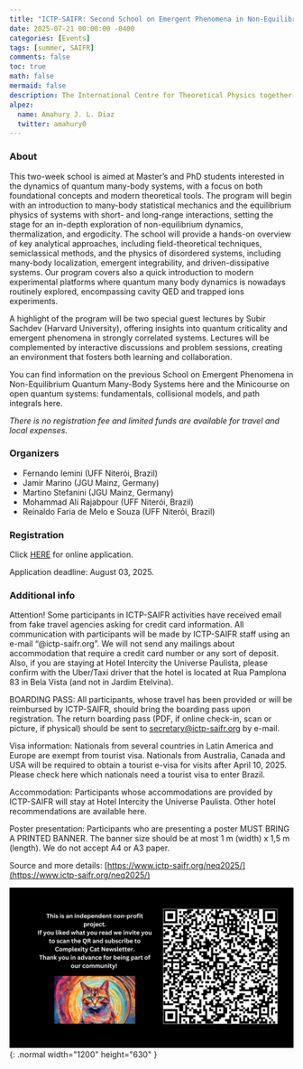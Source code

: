 ```yaml
---
title: "ICTP-SAIFR: Second School on Emergent Phenomena in Non-Equilibrium Quantum Many-Body Systems"
date: 2025-07-21 00:00:00 -0400
categories: [Events]
tags: [summer, SAIFR]
comments: false
toc: true
math: false
mermaid: false
description: The International Centre for Theoretical Physics together with the South American Institute for Fundamental Research are organizing the second School on Emergent Phenomena in Non-Equilibrium Quantum Many-Body Systems at São Paulo, Brazil.
alpez:
  name: Amahury J. L. Diaz
  twitter: amahury0
---
```

### About
This two-week school is aimed at Master’s and PhD students interested in the dynamics of quantum many-body systems, with a focus on both foundational concepts and modern theoretical tools. The program will begin with an introduction to many-body statistical mechanics and the equilibrium physics of systems with short- and long-range interactions, setting the stage for an in-depth exploration of non-equilibrium dynamics, thermalization, and ergodicity. The school will provide a hands-on overview of key analytical approaches, including field-theoretical techniques, semiclassical methods, and the physics of disordered systems, including many-body localization, emergent integrability, and driven-dissipative systems. Our program covers also a quick introduction to modern experimental platforms where quantum many body dynamics is nowadays routinely explored, encompassing cavity QED and trapped ions experiments.

A highlight of the program will be two special guest lectures by Subir Sachdev (Harvard University), offering insights into quantum criticality and emergent phenomena in strongly correlated systems. Lectures will be complemented by interactive discussions and problem sessions, creating an environment that fosters both learning and collaboration.

You can find information on the previous School on Emergent Phenomena in Non-Equilibrium Quantum Many-Body Systems here and the Minicourse on open quantum systems: fundamentals, collisional models, and path integrals here.

_There is no registration fee and limited funds are available for travel and local expenses._

### Organizers
- Fernando Iemini (UFF Niterói, Brazil)
- Jamir Marino (JGU Mainz, Germany)
- Martino Stefanini (JGU Mainz, Germany)
- Mohammad Ali Rajabpour (UFF Niterói, Brazil)
- Reinaldo Faria de Melo e Souza (UFF Niterói, Brazil)

### Registration
Click [HERE](https://sis.ictp-saifr.org/login?redir=/applications/neq2025) for online application.

Application deadline: August 03, 2025.

### Additional info
Attention! Some participants in ICTP-SAIFR activities have received email from fake travel agencies asking for credit card information. All communication with participants will be made by ICTP-SAIFR staff using an e-mail “@ictp-saifr.org”. We will not send any mailings about accommodation that require a credit card number or any sort of deposit. Also, if you are staying at Hotel Intercity the Universe Paulista, please confirm with the Uber/Taxi driver that the hotel is located at Rua Pamplona 83 in Bela Vista (and not in Jardim Etelvina).

BOARDING PASS: All participants, whose travel has been provided or will be reimbursed by ICTP-SAIFR, should bring the boarding pass  upon registration. The return boarding pass (PDF, if online check-in, scan or picture, if physical) should be sent to secretary@ictp-saifr.org by e-mail.

Visa information: Nationals from several countries in Latin America and Europe are exempt from tourist visa. Nationals from Australia, Canada and USA will be required to obtain a tourist e-visa for visits after April 10, 2025. Please check here which nationals need a tourist visa to enter Brazil.

Accommodation: Participants whose accommodations are provided by ICTP-SAIFR will stay at Hotel Intercity the Universe Paulista. Other hotel recommendations are available here.

Poster presentation: Participants who are presenting a poster MUST BRING A PRINTED BANNER. The banner size should be at most 1 m (width) x 1,5 m (length). We do not accept A4 or A3 paper.

Source and more details: [https://www.ictp-saifr.org/neq2025/](https://www.ictp-saifr.org/neq2025/)

![Desktop View](/assets/img/fix/complexity-cat-newsletter.png){: .normal width="1200" height="630" }
